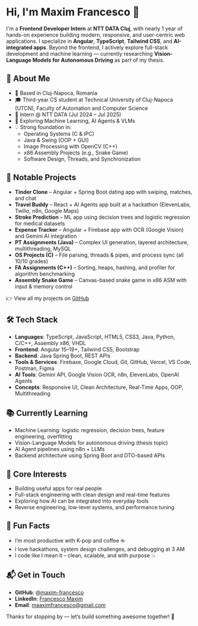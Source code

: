 # Hi, I'm Maxim Francesco 👋

I'm a **Frontend Developer Intern** at **NTT DATA Cluj**, with nearly 1 year of hands-on experience building modern, responsive, and user-centric web applications. I specialize in **Angular**, **TypeScript**, **Tailwind CSS**, and **AI-integrated apps**. Beyond the frontend, I actively explore full-stack development and machine learning — currently researching **Vision-Language Models for Autonomous Driving** as part of my thesis.

## 🚀 About Me

- 📍 Based in Cluj-Napoca, Romania
- 🎓 Third-year CS student at Technical University of Cluj-Napoca (UTCN), Faculty of Automation and Computer Science
- 💼 Intern @ NTT DATA (Jul 2024 – Jul 2025)
- 🤖 Exploring Machine Learning, AI Agents & VLMs
- 💡 Strong foundation in:
  - Operating Systems (C & IPC)
  - Java & Swing (OOP + GUI)
  - Image Processing with OpenCV (C++)
  - x86 Assembly Projects (e.g., Snake Game)
  - Software Design, Threads, and Synchronization

## 💼 Notable Projects

- **Tinder Clone** – Angular + Spring Boot dating app with swiping, matches, and chat  
- **Travel Buddy** – React + AI Agents app built at a hackathon (ElevenLabs, Twilio, n8n, Google Maps)  
- **Stroke Prediction** – ML app using decision trees and logistic regression for medical datasets  
- **Expense Tracker** – Angular + Firebase app with OCR (Google Vision) and Gemini AI integration  
- **PT Assignments (Java)** – Complex UI generation, layered architecture, multithreading, MySQL  
- **OS Projects (C)** – File parsing, threads & pipes, and process sync (all 10/10 grades)  
- **FA Assignments (C++)** – Sorting, heaps, hashing, and profiler for algorithm benchmarking  
- **Assembly Snake Game** – Canvas-based snake game in x86 ASM with input & memory control  

👉 View all my projects on [GitHub](https://github.com/maxim-francesco)

## 🛠️ Tech Stack

- **Languages**: TypeScript, JavaScript, HTML5, CSS3, Java, Python, C/C++, Assembly x86, VHDL  
- **Frontend**: Angular 15–19+, Tailwind CSS, Bootstrap  
- **Backend**: Java Spring Boot, REST APIs  
- **Tools & Services**: Firebase, Google Cloud, Git, GitHub, Vercel, VS Code, Postman, Figma  
- **AI Tools**: Gemini API, Google Vision OCR, n8n, ElevenLabs, OpenAI Agents  
- **Concepts**: Responsive UI, Clean Architecture, Real-Time Apps, OOP, Multithreading  

## 📚 Currently Learning

- Machine Learning: logistic regression, decision trees, feature engineering, overfitting  
- Vision-Language Models for autonomous driving (thesis topic)  
- AI Agent pipelines using n8n + LLMs  
- Backend architecture using Spring Boot and DTO-based APIs  

## 🧠 Core Interests

- Building useful apps for real people  
- Full-stack engineering with clean design and real-time features  
- Exploring how AI can be integrated into everyday tools  
- Reverse engineering, low-level systems, and performance tuning  

## 🎉 Fun Facts

- I’m most productive with K-pop and coffee ☕  
- I love hackathons, system design challenges, and debugging at 3 AM  
- I code like I mean it – clean, scalable, and with purpose 💥

## 📬 Get in Touch

- **GitHub**: [@maxim-francesco](https://github.com/maxim-francesco)  
- **LinkedIn**: [Francesco Maxim](https://www.linkedin.com/in/francescomaxim/)  
- **Email**: maaximfrancesco@gmail.com  

Thanks for stopping by — let’s build something awesome together! 🚀
